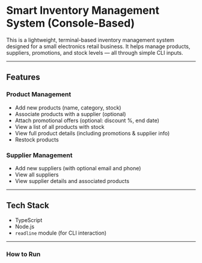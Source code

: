 #  Smart Inventory Management System (Console-Based)

This is a lightweight, terminal-based inventory management system designed for a small electronics retail business. It helps manage products, suppliers, promotions, and stock levels — all through simple CLI inputs.

---

##  Features

###  Product Management
- Add new products (name, category, stock)
- Associate products with a supplier (optional)
- Attach promotional offers (optional: discount %, end date)
- View a list of all products with stock
- View full product details (including promotions & supplier info)
- Restock products

###  Supplier Management
- Add new suppliers (with optional email and phone)
- View all suppliers
- View supplier details and associated products

---

##  Tech Stack

- TypeScript
- Node.js
- `readline` module (for CLI interaction)


---

### How to Run



